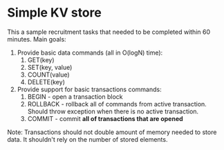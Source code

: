# Simple KV store
This a sample recruitment tasks that needed to be completed within 60 minutes.
Main goals:
1. Provide basic data commands (all in O(logN) time):
   1. GET(key)
   2. SET(key, value)
   3. COUNT(value)
   4. DELETE(key)
2. Provide support for basic transactions commands:
   1. BEGIN - open a transaction block
   2. ROLLBACK - rollback all of commands from active transaction. Should throw exception when there is no active transaction.
   3. COMMIT - commit **all of transactions that are opened**

Note:
Transactions should not double amount of memory needed to store data. It shouldn't rely on the number of stored elements.